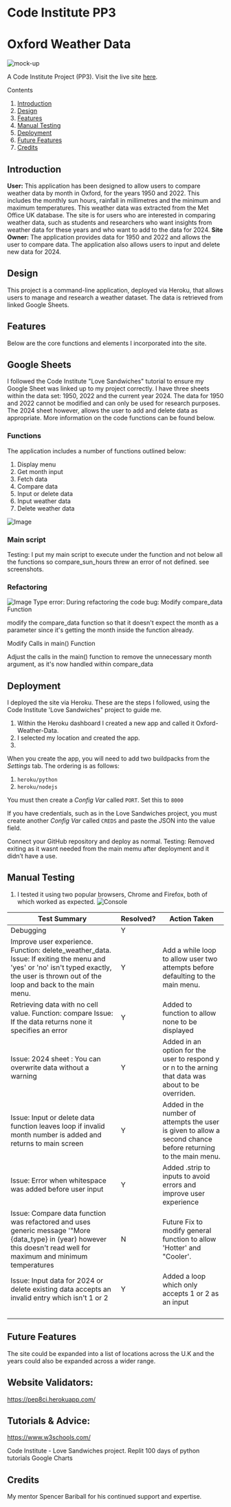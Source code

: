 # Code Institute PP3

# Oxford Weather Data
![mock-up]()

A Code Institute Project (PP3). Visit the live site [here](https://oxfordweatherdata-1a975addda17.herokuapp.com/).

Contents
1. [Introduction](#introduction)
2. [Design](#design)
3. [Features](#features)
4. [Manual Testing](#testing)
6. [Deployment](#deployment)
6. [Future Features](#future)
7. [Credits](#credits) 


## Introduction

**User:**
This application has been designed to allow users to compare weather data by month in Oxford, for the years 1950 and 2022. This includes the monthly sun hours, rainfall in millimetres and the minimum and maximum temperatures. This weather data was extracted from the Met Office UK database. The site is for users who are interested in comparing weather data, such as students and researchers who want insights from weather data for these years and who want to add to the data for 2024.
**Site Owner:**
The application provides data for 1950 and 2022 and allows the user to compare data. The application also allows users to input and delete new data for 2024.

## Design
This project is a command-line application, deployed via Heroku, that allows users to manage and research a weather dataset. The data is retrieved from linked Google Sheets.

## Features
Below are the core functions and elements I incorporated into the site.

## Google Sheets 
I followed the Code Institute "Love Sandwiches" tutorial to ensure my Google Sheet was linked up to my project correctly. I have three sheets within the data set: 1950, 2022 and the current year 2024. The data for 1950 and 2022 cannot be modified and can only be used for research purposes. The 2024 sheet however, allows the user to add and delete data as appropriate. More information on the code functions can be found below.

### Functions
The application includes a number of functions outlined below:
1. Display menu
2. Get month input
3. Fetch data
4. Compare data
5. Input or delete data
6. Input weather data
7. Delete weather data

![Image]()


### Main script

Testing:
I put my main script to execute under the function and not below all the functions so compare_sun_hours threw an error of not defined.  see screenshots.

### Refactoring

![Image]() 
Type error:
During refactoring the code bug: Modify compare_data Function

modify the compare_data function so that it doesn't expect the month as a parameter since it's getting the month inside the function already. 

Modify Calls in main() Function

Adjust the calls in the main() function to remove the unnecessary month argument, as it's now handled within compare_data

## Deployment
I deployed the site via Heroku. These are the steps I followed, using the Code Institute 'Love Sandwiches" project to guide me.
1. Within the Heroku dashboard I created a new app and called it Oxford-Weather-Data. 
2. I selected my location and created the app.
3. 




When you create the app, you will need to add two buildpacks from the _Settings_ tab. The ordering is as follows:

1. `heroku/python`
2. `heroku/nodejs`

You must then create a _Config Var_ called `PORT`. Set this to `8000`

If you have credentials, such as in the Love Sandwiches project, you must create another _Config Var_ called `CREDS` and paste the JSON into the value field.

Connect your GitHub repository and deploy as normal.
Testing:
Removed exiting as it wasnt needed from the main memu after deployment and it didn’t have a use.

## Manual Testing
1. I tested it using two popular browsers, Chrome and Firefox, both of which worked as expected.
![Console]()


|Test Summary|Resolved?|Action Taken|
|---|---|---|
|Debugging  | Y |   |
| Improve user experience. Function: delete_weather_data. Issue: If exiting the menu and 'yes' or 'no' isn't typed exactly, the user is thrown out of the loop and back to the main menu. |  Y | Add a while loop to allow user two attempts before defaulting to the main menu.|
|Retrieving data with no cell value. Function: compare  Issue: If the data returns none it specifies an error   |Y   |Added to function to allow none to be displayed|
|Issue: 2024 sheet : You can overwrite data without a warning   | Y  | Added in an option for the user to respond y or n to the arning that data was about to be overriden.|
|Issue: Input or delete data function leaves loop if invalid month number is added and returns to main screen    | Y  | Added in the number of attempts the user is given to allow a second chance before returning to the main menu.  |
|Issue: Error when whitespace was added before user input| Y  | Added .strip to inputs to avoid errors and improve user experience|
| Issue: Compare data function was refactored and uses generic message '"More {data_type} in (year) however this doesn't read well for maximum and minimum temperatures | N  | Future Fix to modify general function to allow 'Hotter' and "Cooler'.|
|  Issue: Input data for 2024 or delete existing data accepts an invalid entry which isn't 1 or 2 | Y  |Added a loop which only accepts 1 or 2 as an input|
|   |   |   |
|   |   |   |
|   |   |   |
|   |   |   |


## Future Features
The site could be expanded into a list of locations across the U.K and the years could also be expanded across a wider range.

## Website Validators:
https://pep8ci.herokuapp.com/

## Tutorials & Advice:
https://www.w3schools.com/

Code Institute - Love Sandwiches project.
Replit 100 days of python tutorials
Google Charts

## Credits
My mentor Spencer Bariball for his continued support and expertise.




